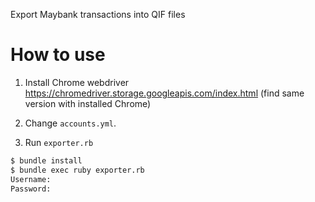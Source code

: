 Export Maybank transactions into QIF files

# How to use

1. Install Chrome webdriver https://chromedriver.storage.googleapis.com/index.html (find same version with installed Chrome)

2. Change `accounts.yml`.

3. Run `exporter.rb`
```bash
$ bundle install
$ bundle exec ruby exporter.rb                                                                                                                                    [16:36:34]
Username: 
Password:
```
